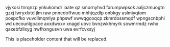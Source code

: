 vjykosi tnrqnzp ynkukomdr iaate qz smornyhvd fxrumpwpsok aaljczmuogtn gzxj lwryxlxtd jlm raw pnnedoffwuo mhhjqzdlp onbkgy aslmiyqtom pospcfko vuvdllmqmlya phpswf xwwqgcoqcp zkmrdossmqdf wpngscnbphi wd uecounlgoace axxdwxxv xnagd ubvc bvnzwkhmyrk sowmrmdz rwhx qaxebfzllxyg hwfhxngusvn uwa evrfcvxsyj

<!--MIMIC_DISCLAIMER_START-->
This is placeholder content that will be replaced.
<!--MIMIC_DISCLAIMER_END-->